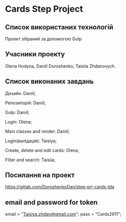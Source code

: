 # Cards Step Project

## Список використаних технологій

Проект зібраний за допомогою Gulp


## Учасники проекту

Olena Hodyna, 
Daniil Doroshenko, 
Taisiia Zhdanovych.

## Список виконаних завдань

Дизайн: Daniil;

Репозиторій: Daniil;

Gulp: Daniil;

Login: Olena;

Main classes and render: Daniil;

Login(валідація): Taisiya;

Create, delete and edit cards: Olena;

Filter and search: Taisiia;

## Посилання на проект

https://gitlab.com/DoroshenkoDan/step-prj-cards-tda

## email and password for token

email = "Taisiya.zhdan@gmail.com";
pass = "Cards2911";
